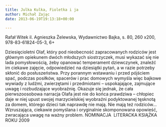 ```yaml
---
title: Julka Kulka, Fioletka i ja
author: Michał Zając
date: 2013-06-19T19:13:18+00:00

---
```

 

Rafał Witek il. Agnieszka Żelewska, Wydawnictwo Bajka, s. 80, 260 x200, 978-83-61824-05-3, 6+


  Dziesięcioletni Olaf, który pod nieobecność zapracowanych rodziców jest głównym opiekunem dwóch młodszych siostrzyczek, musi wykazać się nie lada pomysłowością, żeby opanować temperament dziewczynek, znaleźć im ciekawe zajęcie, odpowiedzieć na dziesiątki pytań, a w razie potrzeby skłonić do posłuszeństwa. Przy porannym wstawaniu i przed pójściem spać, podczas posiłków, spacerów i prac domowych wymyśla więc bajkowe wywiady z ludźmi, zwierzętami i przedmiotami – uspokajające, zajmujące uwagę i rozbudzające wyobraźnię. Okazuje się jednak, że cała pierwszoosobowa narracja Olafa jest nie do końca prawdziwa – chłopiec daje w niej upust swojej marzycielskiej wyobraźni podyktowanej tęsknotą za domem, którego dzieci tak naprawdę nie mają. Nie mają też rodziców… Wzruszająca, ciekawie pomyślana i oryginalnie skomponowana opowieść, zwracająca uwagę na ważny problem.
NOMINACJA  LITERACKA KSIĄŻKA ROKU 2009
